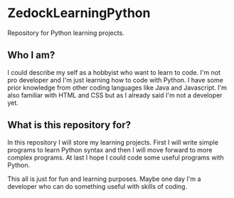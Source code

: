 # ZedockLearningPython
Repository for Python learning projects.

## Who I am?
I could describe my self as a hobbyist who want to learn to code.
I'm not pro developer and I'm just learning how to code with Python.
I have some prior knowledge from other coding languages like Java and Javascript.
I'm also familiar with HTML and CSS but as I already said I'm not a developer yet.

## What is this repository for?
In this repository I will store my learning projects. 
First I will write simple programs to learn Python syntax and then I will move forward to more complex programs.
At last I hope I could code some useful programs with Python. 

This all is just for fun and learning purposes. Maybe one day I'm a developer who can do something useful with skills of coding.
